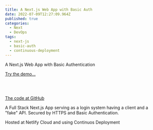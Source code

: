 ```yaml
---
title: A Next.js Web App with Basic Auth
date: 2022-07-09T12:27:09.964Z
published: true
categories:
  - Next
  - DevOps
tags:
  - next-js
  - basic-auth
  - continuous-deployment
---
```

A Next.js Web App with Basic Authentication

<a href="https://psonextjsone.netlify.app/" target="_blank">Try the demo...</a>

<br /><br />

<a href="https://github.com/persteenolsen/next-js-basic-auth" target="_blank">The code at GitHub</a>

A Full Stack Next.js App serving as a login system having a client and a "fake" API. Secured by HTTPS and Basic Authentication.

Hosted at Netlify Cloud and using Continuos Deployment

[](https://persteenolsen.netlify.app/posts/2022-05-10-continuous-deployment-and-cms/)
